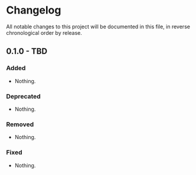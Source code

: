 # Changelog

All notable changes to this project will be documented in this file, in reverse chronological order by release.

## 0.1.0 - TBD

### Added

- Nothing.

### Deprecated

- Nothing.

### Removed

- Nothing.

### Fixed

- Nothing.
